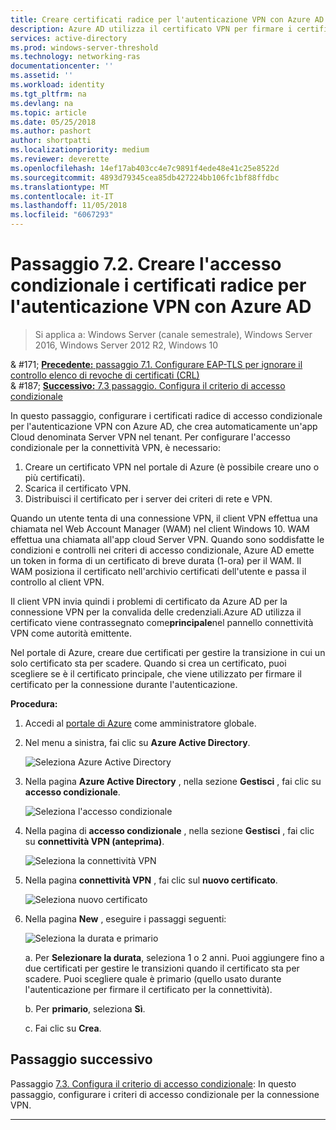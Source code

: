 ```yaml
---
title: Creare certificati radice per l'autenticazione VPN con Azure AD
description: Azure AD utilizza il certificato VPN per firmare i certificati rilasciati ai client di Windows 10 durante l'autenticazione in Azure AD per la connessione VPN. Il certificato contrassegnato come principale è l'autorità di certificazione che usa Azure AD.
services: active-directory
ms.prod: windows-server-threshold
ms.technology: networking-ras
documentationcenter: ''
ms.assetid: ''
ms.workload: identity
ms.tgt_pltfrm: na
ms.devlang: na
ms.topic: article
ms.date: 05/25/2018
ms.author: pashort
author: shortpatti
ms.localizationpriority: medium
ms.reviewer: deverette
ms.openlocfilehash: 14ef17ab403cc4e7c9891f4ede48e41c25e8522d
ms.sourcegitcommit: 4893d79345cea85db427224bb106fc1bf88ffdbc
ms.translationtype: MT
ms.contentlocale: it-IT
ms.lasthandoff: 11/05/2018
ms.locfileid: "6067293"
---
```

# Passaggio 7.2. Creare l'accesso condizionale i certificati radice per l'autenticazione VPN con Azure AD

>Si applica a: Windows Server (canale semestrale), Windows Server 2016, Windows Server 2012 R2, Windows 10

& #171;  [ **Precedente:** passaggio 7.1. Configurare EAP-TLS per ignorare il controllo elenco di revoche di certificati (CRL)](vpn-config-eap-tls-to-ignore-crl-checking.md)<br>
& #187; [ **Successivo:** 7.3 passaggio. Configura il criterio di accesso condizionale](vpn-config-conditional-access-policy.md)

In questo passaggio, configurare i certificati radice di accesso condizionale per l'autenticazione VPN con Azure AD, che crea automaticamente un'app Cloud denominata Server VPN nel tenant. Per configurare l'accesso condizionale per la connettività VPN, è necessario:

1. Creare un certificato VPN nel portale di Azure (è possibile creare uno o più certificati).
2. Scarica il certificato VPN.
2. Distribuisci il certificato per i server dei criteri di rete e VPN.

Quando un utente tenta di una connessione VPN, il client VPN effettua una chiamata nel Web Account Manager (WAM) nel client Windows 10. WAM effettua una chiamata all'app cloud Server VPN. Quando sono soddisfatte le condizioni e controlli nei criteri di accesso condizionale, Azure AD emette un token in forma di un certificato di breve durata (1-ora) per il WAM. Il WAM posiziona il certificato nell'archivio certificati dell'utente e passa il controllo al client VPN.  

Il client VPN invia quindi i problemi di certificato da Azure AD per la connessione VPN per la convalida delle credenziali.Azure AD utilizza il certificato viene contrassegnato come**principale**nel pannello connettività VPN come autorità emittente. 

Nel portale di Azure, creare due certificati per gestire la transizione in cui un solo certificato sta per scadere. Quando si crea un certificato, puoi scegliere se è il certificato principale, che viene utilizzato per firmare il certificato per la connessione durante l'autenticazione.

**Procedura:**

1. Accedi al [portale di Azure](https://portal.azure.com) come amministratore globale.

2. Nel menu a sinistra, fai clic su **Azure Active Directory**. 

    ![Seleziona Azure Active Directory](../../media/Always-On-Vpn/01.png)

3. Nella pagina **Azure Active Directory** , nella sezione **Gestisci** , fai clic su **accesso condizionale**.

    ![Seleziona l'accesso condizionale](../../media/Always-On-Vpn/02.png)

4. Nella pagina di **accesso condizionale** , nella sezione **Gestisci** , fai clic su **connettività VPN (anteprima)**.

    ![Seleziona la connettività VPN](../../media/Always-On-Vpn/03.png)

5. Nella pagina **connettività VPN** , fai clic sul **nuovo certificato**.

    ![Seleziona nuovo certificato](../../media/Always-On-Vpn/04.png)

6. Nella pagina **New** , eseguire i passaggi seguenti:

    ![Seleziona la durata e primario](../../media/Always-On-Vpn/05.png)

    a. Per **Selezionare la durata**, seleziona 1 o 2 anni. Puoi aggiungere fino a due certificati per gestire le transizioni quando il certificato sta per scadere. Puoi scegliere quale è primario (quello usato durante l'autenticazione per firmare il certificato per la connettività).

    b. Per **primario**, seleziona **Sì**.

    c. Fai clic su **Crea**.

## Passaggio successivo
Passaggio [7.3. Configura il criterio di accesso condizionale](vpn-config-conditional-access-policy.md): In questo passaggio, configurare i criteri di accesso condizionale per la connessione VPN. 

---